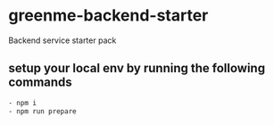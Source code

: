 # greenme-backend-starter
Backend service starter pack

## setup your local env by running the following commands

```bash
- npm i
- npm run prepare 